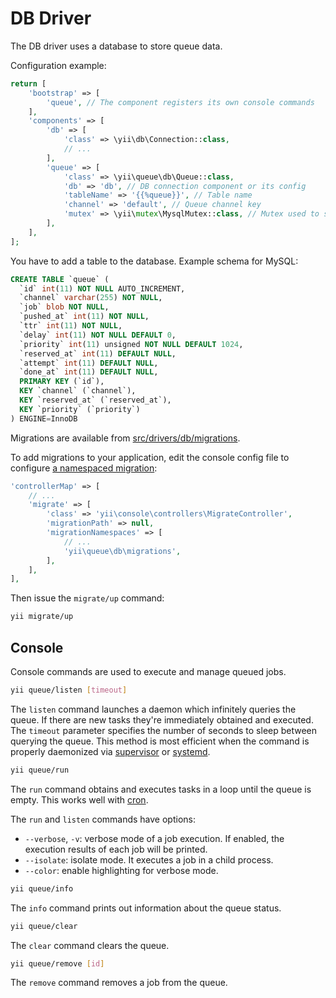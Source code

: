 DB Driver
=========

The DB driver uses a database to store queue data.

Configuration example:

```php
return [
    'bootstrap' => [
        'queue', // The component registers its own console commands
    ],
    'components' => [
        'db' => [
            'class' => \yii\db\Connection::class, 
            // ...
        ],
        'queue' => [
            'class' => \yii\queue\db\Queue::class,
            'db' => 'db', // DB connection component or its config 
            'tableName' => '{{%queue}}', // Table name
            'channel' => 'default', // Queue channel key
            'mutex' => \yii\mutex\MysqlMutex::class, // Mutex used to sync queries
        ],
    ],
];
```

You have to add a table to the database. Example schema for MySQL:

```SQL
CREATE TABLE `queue` (
  `id` int(11) NOT NULL AUTO_INCREMENT,
  `channel` varchar(255) NOT NULL,
  `job` blob NOT NULL,
  `pushed_at` int(11) NOT NULL,
  `ttr` int(11) NOT NULL,
  `delay` int(11) NOT NULL DEFAULT 0,
  `priority` int(11) unsigned NOT NULL DEFAULT 1024,
  `reserved_at` int(11) DEFAULT NULL,
  `attempt` int(11) DEFAULT NULL,
  `done_at` int(11) DEFAULT NULL,
  PRIMARY KEY (`id`),
  KEY `channel` (`channel`),
  KEY `reserved_at` (`reserved_at`),
  KEY `priority` (`priority`)
) ENGINE=InnoDB
```

Migrations are available from [src/drivers/db/migrations](../../src/drivers/db/migrations).

To add migrations to your application, edit the console config file to configure
[a namespaced migration](http://www.yiiframework.com/doc-2.0/guide-db-migrations.html#namespaced-migrations):

```php
'controllerMap' => [
    // ...
    'migrate' => [
        'class' => 'yii\console\controllers\MigrateController',
        'migrationPath' => null,
        'migrationNamespaces' => [
            // ...
            'yii\queue\db\migrations',
        ],
    ],
],
```

Then issue the `migrate/up` command:

```sh
yii migrate/up
```

Console
-------

Console commands are used to execute and manage queued jobs.

```sh
yii queue/listen [timeout]
```

The `listen` command launches a daemon which infinitely queries the queue. If there are new tasks
they're immediately obtained and executed. The `timeout` parameter specifies the number of seconds to sleep between
querying the queue. This method is most efficient when the command is properly daemonized via
[supervisor](worker.md#supervisor) or [systemd](worker.md#systemd).

```sh
yii queue/run
```

The `run` command obtains and executes tasks in a loop until the queue is empty. This works well with
[cron](worker.md#cron).

The `run` and `listen` commands have options:

- `--verbose`, `-v`: verbose mode of a job execution. If enabled, the execution results of each job will be printed.
- `--isolate`: isolate mode. It executes a job in a child process.
- `--color`: enable highlighting for verbose mode.

```sh
yii queue/info
```

The `info` command prints out information about the queue status.

```sh
yii queue/clear
```

The `clear` command clears the queue.

```sh
yii queue/remove [id]
```

The `remove` command removes a job from the queue.

